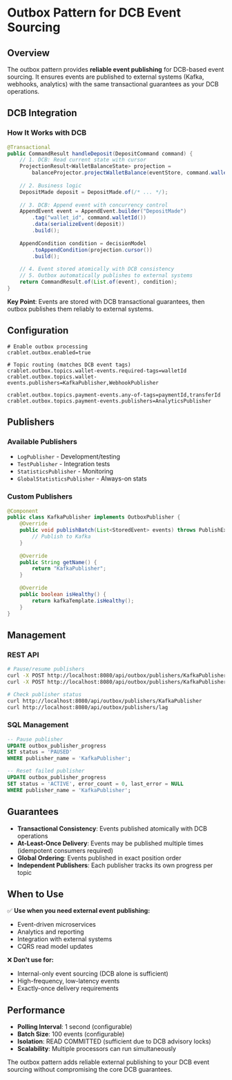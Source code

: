 # Outbox Pattern for DCB Event Sourcing

## Overview

The outbox pattern provides **reliable event publishing** for DCB-based event sourcing. It ensures events are published to external systems (Kafka, webhooks, analytics) with the same transactional guarantees as your DCB operations.

## DCB Integration

### How It Works with DCB

```java
@Transactional
public CommandResult handleDeposit(DepositCommand command) {
    // 1. DCB: Read current state with cursor
    ProjectionResult<WalletBalanceState> projection = 
        balanceProjector.projectWalletBalance(eventStore, command.walletId(), decisionModel);
    
    // 2. Business logic
    DepositMade deposit = DepositMade.of(/* ... */);
    
    // 3. DCB: Append event with concurrency control
    AppendEvent event = AppendEvent.builder("DepositMade")
        .tag("wallet_id", command.walletId())
        .data(serializeEvent(deposit))
        .build();
    
    AppendCondition condition = decisionModel
        .toAppendCondition(projection.cursor())
        .build();
    
    // 4. Event stored atomically with DCB consistency
    // 5. Outbox automatically publishes to external systems
    return CommandResult.of(List.of(event), condition);
}
```

**Key Point**: Events are stored with DCB transactional guarantees, then outbox publishes them reliably to external systems.

## Configuration

```properties
# Enable outbox processing
crablet.outbox.enabled=true

# Topic routing (matches DCB event tags)
crablet.outbox.topics.wallet-events.required-tags=walletId
crablet.outbox.topics.wallet-events.publishers=KafkaPublisher,WebhookPublisher

crablet.outbox.topics.payment-events.any-of-tags=paymentId,transferId
crablet.outbox.topics.payment-events.publishers=AnalyticsPublisher
```

## Publishers

### Available Publishers
- `LogPublisher` - Development/testing
- `TestPublisher` - Integration tests  
- `StatisticsPublisher` - Monitoring
- `GlobalStatisticsPublisher` - Always-on stats

### Custom Publishers
```java
@Component
public class KafkaPublisher implements OutboxPublisher {
    @Override
    public void publishBatch(List<StoredEvent> events) throws PublishException {
        // Publish to Kafka
    }
    
    @Override
    public String getName() {
        return "KafkaPublisher";
    }
    
    @Override
    public boolean isHealthy() {
        return kafkaTemplate.isHealthy();
    }
}
```

## Management

### REST API
```bash
# Pause/resume publishers
curl -X POST http://localhost:8080/api/outbox/publishers/KafkaPublisher/pause
curl -X POST http://localhost:8080/api/outbox/publishers/KafkaPublisher/resume

# Check publisher status
curl http://localhost:8080/api/outbox/publishers/KafkaPublisher
curl http://localhost:8080/api/outbox/publishers/lag
```

### SQL Management
```sql
-- Pause publisher
UPDATE outbox_publisher_progress 
SET status = 'PAUSED' 
WHERE publisher_name = 'KafkaPublisher';

-- Reset failed publisher
UPDATE outbox_publisher_progress 
SET status = 'ACTIVE', error_count = 0, last_error = NULL 
WHERE publisher_name = 'KafkaPublisher';
```

## Guarantees

- **Transactional Consistency**: Events published atomically with DCB operations
- **At-Least-Once Delivery**: Events may be published multiple times (idempotent consumers required)
- **Global Ordering**: Events published in exact position order
- **Independent Publishers**: Each publisher tracks its own progress per topic

## When to Use

✅ **Use when you need external event publishing:**
- Event-driven microservices
- Analytics and reporting
- Integration with external systems
- CQRS read model updates

❌ **Don't use for:**
- Internal-only event sourcing (DCB alone is sufficient)
- High-frequency, low-latency events
- Exactly-once delivery requirements

## Performance

- **Polling Interval**: 1 second (configurable)
- **Batch Size**: 100 events (configurable)
- **Isolation**: READ COMMITTED (sufficient due to DCB advisory locks)
- **Scalability**: Multiple processors can run simultaneously

The outbox pattern adds reliable external publishing to your DCB event sourcing without compromising the core DCB guarantees.